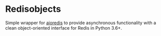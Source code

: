 Redisobjects
============

Simple wrapper for [aioredis](https://github.com/aio-libs/aioredis) to provide asynchronous functionality with a clean object-oriented interface for Redis in Python 3.6+.
